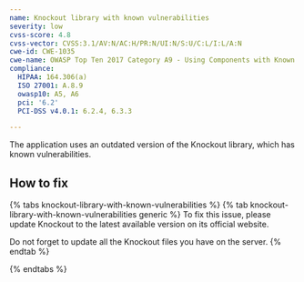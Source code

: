 ```yaml
---
name: Knockout library with known vulnerabilities
severity: low
cvss-score: 4.8
cvss-vector: CVSS:3.1/AV:N/AC:H/PR:N/UI:N/S:U/C:L/I:L/A:N
cwe-id: CWE-1035
cwe-name: OWASP Top Ten 2017 Category A9 - Using Components with Known Vulnerabilities
compliance:
  HIPAA: 164.306(a)
  ISO 27001: A.8.9
  owasp10: A5, A6
  pci: '6.2'
  PCI-DSS v4.0.1: 6.2.4, 6.3.3

---            
```


The application uses an outdated version of the Knockout library, which has known vulnerabilities.

## How to fix

{% tabs knockout-library-with-known-vulnerabilities %}
{% tab knockout-library-with-known-vulnerabilities generic %}
To fix this issue, please update Knockout to the latest available version on its official website.

Do not forget to update all the Knockout files you have on the server.
{% endtab %}

{% endtabs %}
